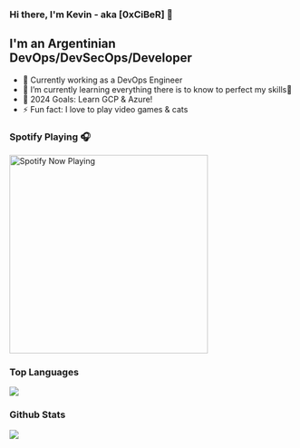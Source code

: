 ### Hi there, I'm Kevin - aka [0xCiBeR] 👋
## I'm an Argentinian DevOps/DevSecOps/Developer

- 🔭 Currently working as a DevOps Engineer
- 🌱 I’m currently learning everything there is to know to perfect my skills🤣
- 🥅 2024 Goals: Learn GCP & Azure!
- ⚡ Fun fact: I love to play video games & cats
<!--
**ciber96/ciber96** is a ✨ _special_ ✨ repository because its `README.md` (this file) appears on your GitHub profile.

Here are some ideas to get you started:

- 🔭 I’m currently working on ...
- 🌱 I’m currently learning ...
- 👯 I’m looking to collaborate on ...
- 🤔 I’m looking for help with ...
- 💬 Ask me about ...
- 📫 How to reach me: ...
- 😄 Pronouns: ...
- ⚡ Fun fact: ...
-->
<h3>Spotify Playing 🎧</h3>
<a href="https://open.spotify.com/user/keevgross">
  <img align="center" src="https://spotify-readme-steel.vercel.app/api/spotify-playing" alt="Spotify Now Playing" width="350"/>
</a>
<h3>Top Languages</h3>
<a href="https://github.com/0xCiBeR/github-readme-stats">
  <img align="center" src="https://github-readme-stats-nine-orpin-64.vercel.app/api/top-langs/?username=0xCiBeR&theme=radical&hide_border=true" />
</a>
<h3>Github Stats</h3>
<a href="https://github.com/0xCiBeR/github-readme-stats">
  <img align="center" src="https://github-readme-stats-nine-orpin-64.vercel.app/api?username=0xCiBeR&show_icons=true&hide_border=true&theme=radical" />
</a>
